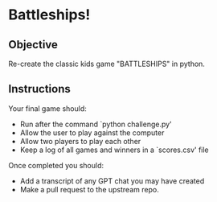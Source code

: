 # Battleships!

## Objective 
Re-create the classic kids game "BATTLESHIPS" in python.

## Instructions

Your final game should:
+ Run after the command `python challenge.py'
+ Allow the user to play against the computer
+ Allow two players to play each other
+ Keep a log of all games and winners in a `scores.csv' file

Once completed you should:
+ Add a transcript of any GPT chat you may have created
+ Make a pull request to the upstream repo.